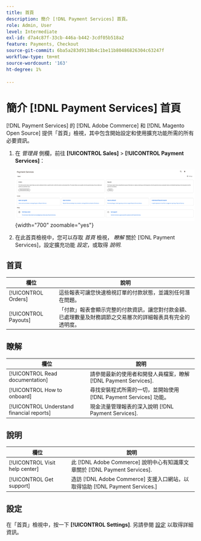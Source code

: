 ```yaml
---
title: 首頁
description: 簡介 [!DNL Payment Services] 首頁。
role: Admin, User
level: Intermediate
exl-id: d7a4c87f-33cb-446a-b442-3cdf05b518a2
feature: Payments, Checkout
source-git-commit: 6ba5a283d9138b4c1be11b80486826304c63247f
workflow-type: tm+mt
source-wordcount: '163'
ht-degree: 1%

---
```


# 簡介 [!DNL Payment Services] 首頁

[!DNL Payment Services] 的 [!DNL Adobe Commerce] 和 [!DNL Magento Open Source] 提供「首頁」檢視，其中包含開始設定和使用擴充功能所需的所有必要資訊。

1. 在 _管理員_ 側欄，前往 **[!UICONTROL Sales]** > **[!UICONTROL Payment Services]**：

   ![首頁檢視](assets/home-view.png){width="700" zoomable="yes"}

1. 在此首頁檢視中，您可以存取 _首頁_ 檢視， _瞭解_ 關於 [!DNL Payment Services]，設定擴充功能 _設定_，或取得 _說明_.

## 首頁

| 欄位 | 說明 |
|---|---|
| [!UICONTROL Orders] | 這些報表可讓您快速檢視訂單的付款狀態，並識別任何潛在問題。 |
| [!UICONTROL Payouts] | 「付款」報表會顯示完整的付款資訊，讓您對付款金額、已處理數量及財務調節之交易層次的詳細報表具有完全的透明度。 |

## 瞭解

| 欄位 | 說明 |
|---|---|
| [!UICONTROL Read documentation] | 請參閱最新的使用者和開發人員檔案，瞭解 [!DNL Payment Services]. |
| [!UICONTROL How to onboard] | 尋找安裝程式所需的一切，並開始使用 [!DNL Payment Services] 功能。 |
| [!UICONTROL Understand financial reports] | 現金流量管理報表的深入說明 [!DNL Payment Services]. |

## 說明

| 欄位 | 說明 |
|---|---|
| [!UICONTROL Visit help center] | 此 [!DNL Adobe Commerce] 說明中心有知識庫文章關於 [!DNL Payment Services]. |
| [!UICONTROL Get support] | 造訪 [!DNL Adobe Commerce] 支援入口網站，以取得協助 [!DNL Payment Services.] |

## 設定

在「首頁」檢視中，按一下 **[!UICONTROL Settings]**. 另請參閱 [設定](settings.md) 以取得詳細資訊。
